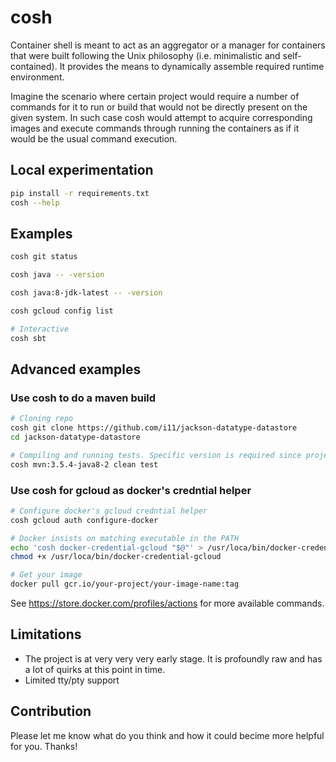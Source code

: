 # cosh

Container shell is meant to act as an aggregator or a manager for containers that were built
following the Unix philosophy (i.e. minimalistic and self-contained).
It provides the means to dynamically assemble required runtime environment.

Imagine the scenario where certain project would require a number of commands for it to run
or build that would not be directly present on the given system.
In such case cosh would attempt to acquire corresponding images and execute commands
through running the containers as if it would be the usual command execution. 

## Local experimentation
```sh
pip install -r requirements.txt
cosh --help
```

## Examples

```bash
cosh git status
```

```bash
cosh java -- -version
```

```bash
cosh java:8-jdk-latest -- -version
```

```bash
cosh gcloud config list
```

```bash
# Interactive
cosh sbt
```

## Advanced examples

### Use cosh to do a maven build
```bash
# Cloning repo
cosh git clone https://github.com/i11/jackson-datatype-datastore
cd jackson-datatype-datastore

# Compiling and running tests. Specific version is required since project depends on java8
cosh mvn:3.5.4-java8-2 clean test
```

### Use cosh for gcloud as docker's credntial helper
```bash
# Configure docker's gcloud credntial helper
cosh gcloud auth configure-docker

# Docker insists on matching executable in the PATH
echo 'cosh docker-credential-gcloud "$@"' > /usr/loca/bin/docker-credential-gcloud
chmod +x /usr/loca/bin/docker-credential-gcloud

# Get your image
docker pull gcr.io/your-project/your-image-name:tag
```

See https://store.docker.com/profiles/actions for more available commands.

## Limitations

* The project is at very very very early stage. It is profoundly raw and has a lot of quirks at this point in time.
* Limited tty/pty support

## Contribution

Please let me know what do you think and how it could becime more helpful for you. Thanks!
